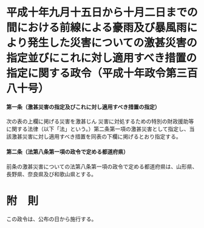 # 平成十年九月十五日から十月二日までの間における前線による豪雨及び暴風雨により発生した災害についての激甚災害の指定並びにこれに対し適用すべき措置の指定に関する政令（平成十年政令第三百八十号）
#### 第一条（激甚災害の指定及びこれに対し適用すべき措置の指定）
次の表の上欄に掲げる災害を激甚じん
災害に対処するための特別の財政援助等に関する法律（以下「法」という。）第二条第一項の激甚災害として指定し、当該激甚災害に対し適用すべき措置を同表の下欄に掲げるとおり指定する。
#### 第二条（法第八条第一項の政令で定める都道府県）
前条の激甚災害についての法第八条第一項の政令で定める都道府県は、山形県、長野県、奈良県及び和歌山県とする。
# 附　則
この政令は、公布の日から施行する。
